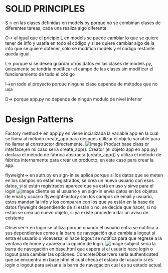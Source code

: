 # SOLID PRINCIPLES
S-> en las clases definidas en models.py porque no se combinan clases de diferentes tareas, cada una realiza algo diferente 

O-> al igual que el pricipio L en models se puede cambiar lo que se quiere tener de info y usarla en todo el código y si se quiere cambiar algo de la info que se quiere obtener, sólo se modifica models y el código restante queda igual.

L-> porque si se desea guardar otros datos en las clases de models.py, únicamente se tendría modificar el campo de las clases sin modificar el funcionamiento de todo el código

I->en todo el proyecto porque ninguna clase depende de métodos que no usa 

D-> porque app.py no depende de ningún modulo de nivel inferior

# Design Patterns
Factory method-> en app.py en viene incializada la variable app en la cual se llama al método create_app para después utilizar el objeto variable para no llamar al constructor directamente.
![image](https://github.com/YamiSanchez/DAS/assets/88749681/9a850e89-a7ce-4dbe-bc70-126c56462473)
Product base class or interface,en mi caso sería create_app().
Creator (el objeto app en app.py) declara el método de fábrica abstracta (create_app()) y utiliza el método de fábrica internamente para crear un producto, en este caso para crear la app.

flyweight-> en auth.py en sign-in se aplica porque si los datos que se meten en los campos no están registrados, se crea un nuevo usuario con esos datos, si sí están registrados aparece que ya está en uso y sirve para el login
![image](https://github.com/YamiSanchez/DAS/assets/88749681/cf029ddc-410c-4982-acd9-9cec7d71cd52)
cliente es el usuario y en sign-in envía datos en los objetos de email y usuario 
flyweightFactory son los campos de email y usuario, estos mandan la info y los comparan con los que ya están en la base de datos
flyweight dependiendo de si están o no, se decide que hacer, si no están se crea un nuevo objeto, si ya existe procede a dar un aviso de existente


Observer-> en login se utiliza porque cuando el usuario entra se notifica a sus dependientes como a la barra de navegación que cambia a logout si entra el usuario o viceversa, si hace logout se notifica para que regrese a la ventana de home y aparezca la opción de login.
![image](https://github.com/YamiSanchez/DAS/assets/88749681/e75ba913-7311-4ebc-a1b6-396dbdd60d46)
subject sería la barra de navegación en base.html que espera si el usuario hace login o logout para cambiar las opciones.
ConcreteObservers sería authenticated que se encuentra en base.html el cual checa el estado del usuario si es login o logout para avisar a la barra de navegacion cual es su estado actual.
